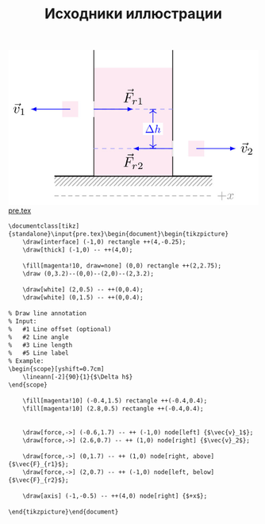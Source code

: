 ﻿---
title: "Исходники иллюстрации"
type: "notpost"
---
<a class="imag2" href="/cook/gallery/tikzpict_f1c1447f755eeda702fd6871d88acfbf.tex"><img src="/cook/gallery/tikzpict_f1c1447f755eeda702fd6871d88acfbf.pdf.jpg" alt=""></a>
<a href="/cook/gallery/pre">pre.tex</a>
<pre><code class="language-latex">\documentclass[tikz]{standalone}\input{pre.tex}\begin{document}\begin{tikzpicture}
	\draw[interface] (-1,0) rectangle ++(4,-0.25);
	\draw[thick] (-1,0) -- ++(4,0);

	\fill[magenta!10, draw=none] (0,0) rectangle ++(2,2.75);
	\draw (0,3.2)--(0,0)--(2,0)--(2,3.2);

	\draw[white] (2,0.5) -- ++(0,0.4);
	\draw[white] (0,1.5) -- ++(0,0.4);

% Draw line annotation
% Input:
%   #1 Line offset (optional)
%   #2 Line angle
%   #3 Line length
%   #5 Line label
% Example:
\begin{scope}[yshift=0.7cm]
	\lineann[-2]{90}{1}{$\Delta h$}
\end{scope}

	\fill[magenta!10] (-0.4,1.5) rectangle ++(-0.4,0.4);
	\fill[magenta!10] (2.8,0.5) rectangle ++(-0.4,0.4);


	\draw[force,->] (-0.6,1.7) -- ++ (-1,0) node[left] {$\vec{v}_1$};
	\draw[force,->] (2.6,0.7) -- ++ (1,0) node[right] {$\vec{v}_2$};

	\draw[force,->] (0,1.7) -- ++ (1,0) node[right, above] {$\vec{F}_{r1}$};
	\draw[force,->] (2,0.7) -- ++ (-1,0) node[left, below] {$\vec{F}_{r2}$};

	\draw[axis] (-1,-0.5) -- ++(4,0) node[right] {$+x$};

\end{tikzpicture}\end{document}</code></pre>